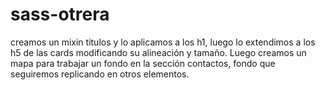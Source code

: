 # sass-otrera
creamos un mixin titulos y lo aplicamos a los h1, luego lo extendimos a los h5 de las cards modificando su alineación y tamaño.
Luego creamos un mapa para trabajar un fondo en la sección contactos, fondo que seguiremos replicando en otros elementos.
